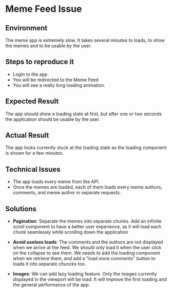 # Meme Feed Issue

## Environment

The meme app is extremely slow. It takes several minutes to loads, to show the memes and to be usable by the user.

## Steps to reproduce it

- Login to the app
- You will be redirected to the Meme Feed
- You will see a really long loading animation.

## Expected Result

The app should show a loading state at first, but after one or two seconds the application should be usable by the user.

## Actual Result

The app looks currently stuck at the loading state as the loading component is shown for a few minutes.

## Technical Issues

- The app loads every meme from the API.
- Once the memes are loaded, each of them loads every meme authors, comments, and meme author in separate requests.

## Solutions

- **Pagination**: Separate the memes into separate chunks. Add an infinite scroll component to have a better user experience, as it will load each chunk seamlessly while scrolling down the application

- **Avoid useless loads**: The comments and the authors are not displayed when we arrive at the feed. We should only load it when the user click on the collapse to see them. We needs to add the loading component when we retrieve them, and add a "load more comments" button to loads it into separate chuncks too.

- **Images**: We can add lazy loading feature. Only the images currently displayed in the viewport will be load. It will improve the first loading and the general performance of the app.